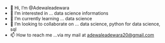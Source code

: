- 👋 Hi, I’m @Adewaleadewara
- 👀 I’m interested in ... data science informations
- 🌱 I’m currently learning ... data science
- 💞️ I’m looking to collaborate on ... data science, python for data science, sql
- 📫 How to reach me ...via my mail at adewaleadewara20@gmail.com

<!---
Adewaleadewara/Adewaleadewara is a ✨ special ✨ repository because its `README.md` (this file) appears on your GitHub profile.
You can click the Preview link to take a look at your changes.
--->
